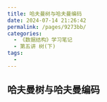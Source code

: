 ```yaml
---
title: 哈夫曼树与哈夫曼编码
date: 2024-07-14 21:26:42
permalink: /pages/9273bb/
categories:
  - 《数据结构》学习笔记
  - 第五讲 树(下)
tags:
  - 
---
```


## 哈夫曼树与哈夫曼编码